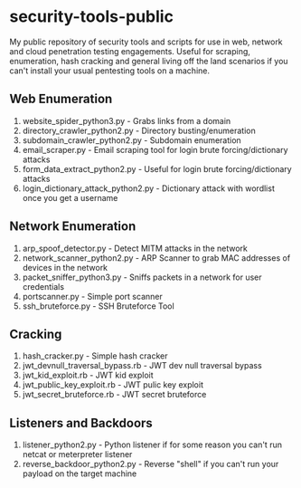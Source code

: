 # security-tools-public

My public repository of security tools and scripts for use in web, network and cloud penetration testing engagements. Useful for scraping, enumeration, hash cracking and general living off the land scenarios if you can't install your usual pentesting tools on a machine. 

## Web Enumeration
1. website_spider_python3.py - Grabs links from a domain
2. directory_crawler_python2.py - Directory busting/enumeration
3. subdomain_crawler_python2.py - Subdomain enumeration
4. email_scraper.py - Email scraping tool for login brute forcing/dictionary attacks
5. form_data_extract_python2.py - Useful for login brute forcing/dictionary attacks
6. login_dictionary_attack_python2.py - Dictionary attack with wordlist once you get a username

## Network Enumeration
1. arp_spoof_detector.py - Detect MITM attacks in the network
2. network_scanner_python2.py - ARP Scanner to grab MAC addresses of devices in the network
3. packet_sniffer_python3.py - Sniffs packets in a network for user credentials
4. portscanner.py - Simple port scanner
5. ssh_bruteforce.py  - SSH Bruteforce Tool

## Cracking
1. hash_cracker.py - Simple hash cracker
2. jwt_devnull_traversal_bypass.rb - JWT dev null traversal bypass
3. jwt_kid_exploit.rb - JWT kid exploit
4. jwt_public_key_exploit.rb - JWT pulic key exploit
5. jwt_secret_bruteforce.rb - JWT secret bruteforce

## Listeners and Backdoors
1. listener_python2.py - Python listener if for some reason you can't run netcat or meterpreter listener
2. reverse_backdoor_python2.py - Reverse "shell" if you can't run your payload on the target machine  
